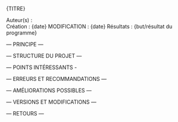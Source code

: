 {TITRE}

Auteur(s) :  
Création : {date}
MODIFICATION : {date}
Résultats : {but/résultat du programme}

— PRINCIPE —

— STRUCTURE DU PROJET —

— POINTS INTÉRESSANTS -

— ERREURS ET RECOMMANDATIONS —

— AMÉLIORATIONS POSSIBLES —

— VERSIONS ET MODIFICATIONS —

— RETOURS —

